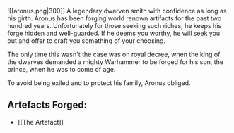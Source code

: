 ![[aronus.png|300]]
A legendary dwarven smith with confidence as long as his girth. Aronus has been forging world renown artifacts for the past two hundred years. Unfortunately for those seeking such riches, he keeps his forge hidden and well-guarded. If he deems you worthy, he will seek you out and offer to craft you something of your choosing.

The only time this wasn't the case was on royal decree, when the king of the dwarves demanded a mighty Warhammer to be forged for his son, the prince, when he was to come of age.

To avoid being exiled and to protect his family, Aronus obliged.

## Artefacts Forged:
* [[The Artefact]]
